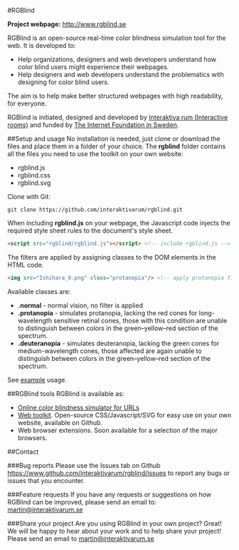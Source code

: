 #RGBlind

**Project webpage:** http://www.rgblind.se

RGBlind is an open-source real-time color blindness simulation tool for the web. It is developed to:
* Help organizations, designers and web developers understand how color blind users might experience their webpages.
* Help designers and web developers understand the problematics with designing for color blind users.

The aim is to help make better structured webpages with high readability, for everyone.

RGBlind is initiated, designed and developed by [Interaktiva rum (Interactive rooms)](http://www.interaktivarum.se/en) and funded by [The Internet Foundation in Sweden](http://www.iis.se/english).

##Setup and usage
No installation is needed, just clone or download the files and place them in a folder of your choice. The **rgblind** folder contains all the files you need to use the toolkit on your own website:
* rgblind.js
* rgblind.css
* rgblind.svg

Clone with Git:
```
git clone https://github.com/interaktivarum/rgblind.git
```

When including **rgblind.js** on your webpage, the Javascript code injects the required style sheet rules to the document's style sheet.
```html
<script src="rgblind/rgblind.js"></script> <!-- include rgblind.js -->
```

The filters are applied by assigning classes to the DOM elements in the HTML code.
```html
<img src="Ishihara_9.png" class="protanopia"/> <!-- apply protanopia filter to the image element -->
```

Available classes are:
* **.normal** - normal vision, no filter is applied
* **.protanopia** - simulates protanopia, lacking the red cones for long-wavelength sensitive retinal cones, those with this condition are unable to distinguish between colors in the green–yellow–red section of the spectrum.
* **.deuteranopia** - simulates deuteranopia, lacking the green cones for medium-wavelength cones, those affected are again unable to distinguish between colors in the green–yellow–red section of the spectrum.

See [example](examples/example.html) usage.

##RGBlind tools
RGBlind is available as:
* [Online color blindness simulator for URLs](http://www.rgblind.se/#/url)
* [Web toolkit](https://github.com/interaktivarum/rgblind). Open-source CSS/Javascript/SVG for easy use on your own website, available on Github.
* Web browser extensions. Soon available for a selection of the major browsers.

##Contact

###Bug reports
Please use the Issues tab on Github https://www.github.com/interaktivarum/rgblind/issues to report any bugs or issues that you encounter.

###Feature requests
If you have any requests or suggestions on how RGBlind can be improved, please send an email to: martin@interaktivarum.se

###Share your project
Are you using RGBlind in your own project? Great! We will be happy to hear about your work and to help share your project! Please send an email to martin@interaktivarum.se